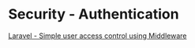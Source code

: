 # Security - Authentication

[Laravel - Simple user access control using Middleware](https://www.itsolutionstuff.com/post/laravel-5-simple-user-access-control-using-middlewareexample.html)
